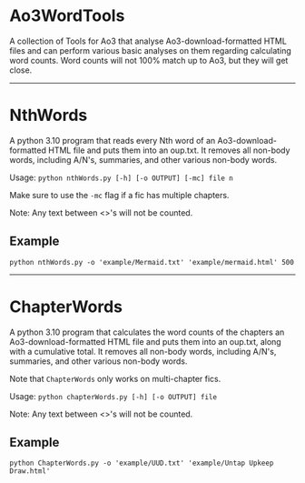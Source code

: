 # Ao3WordTools

A collection of Tools for Ao3 that analyse Ao3-download-formatted HTML files and can perform various basic analyses on them regarding calculating word counts. Word counts will not 100% match up to Ao3, but they will get close.

---

# NthWords
A python 3.10 program that reads every Nth word of an Ao3-download-formatted HTML file and puts them into an oup.txt. It removes all non-body words, including A/N's, summaries, and other various non-body words.

Usage: `python nthWords.py [-h] [-o OUTPUT] [-mc] file n`

Make sure to use the `-mc` flag if a fic has multiple chapters.

Note: Any text between <>'s will not be counted.


## Example
`python nthWords.py -o 'example/Mermaid.txt' 'example/mermaid.html' 500`


---

# ChapterWords
A python 3.10 program that calculates the word counts of the chapters an Ao3-download-formatted HTML file and puts them into an oup.txt, along with a cumulative total. It removes all non-body words, including A/N's, summaries, and other various non-body words.

Note that `ChapterWords` only works on multi-chapter fics.

Usage: `python chapterWords.py [-h] [-o OUTPUT] file`


Note: Any text between <>'s will not be counted.


## Example
`python ChapterWords.py -o 'example/UUD.txt' 'example/Untap Upkeep Draw.html'`